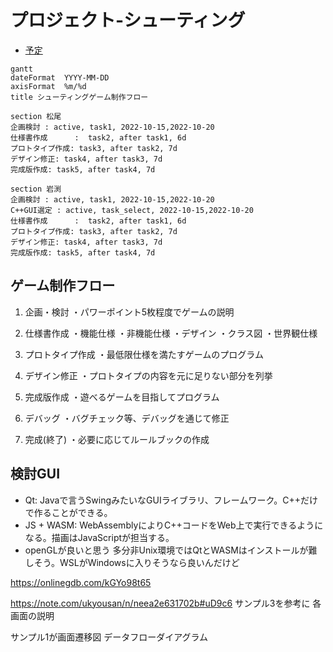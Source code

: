 # プロジェクト-シューティング

- [予定](#予定)
```mermaid
gantt
dateFormat  YYYY-MM-DD
axisFormat  %m/%d
title シューティングゲーム制作フロー

section 松尾
企画検討 : active, task1, 2022-10-15,2022-10-20
仕様書作成      :  task2, after task1, 6d
プロトタイプ作成: task3, after task2, 7d
デザイン修正: task4, after task3, 7d
完成版作成: task5, after task4, 7d

section 岩渕
企画検討 : active, task1, 2022-10-15,2022-10-20
C++GUI選定 : active, task_select, 2022-10-15,2022-10-20
仕様書作成      :  task2, after task1, 6d
プロトタイプ作成: task3, after task2, 7d 
デザイン修正: task4, after task3, 7d
完成版作成: task5, after task4, 7d
```
## ゲーム制作フロー
1. 企画・検討
・パワーポイント5枚程度でゲームの説明

2. 仕様書作成
・機能仕様
・非機能仕様
・デザイン
・クラス図
・世界観仕様

3. プロトタイプ作成
・最低限仕様を満たすゲームのプログラム

4. デザイン修正
・プロトタイプの内容を元に足りない部分を列挙

5. 完成版作成
・遊べるゲームを目指してプログラム

6. デバッグ
・バグチェック等、デバッグを通じて修正

7. 完成(終了)
・必要に応じてルールブックの作成

## 検討GUI
* Qt: Javaで言うSwingみたいなGUIライブラリ、フレームワーク。C++だけで作ることができる。
* JS + WASM: WebAssemblyによりC++コードをWeb上で実行できるようになる。描画はJavaScriptが担当する。
* openGLが良いと思う
多分非Unix環境ではQtとWASMはインストールが難しそう。WSLがWindowsに入りそうなら良いんだけど

https://onlinegdb.com/kGYo98t65


https://note.com/ukyousan/n/neea2e631702b#uD9c6
サンプル3を参考に 各画面の説明

サンプル1が画面遷移図
データフローダイアグラム
